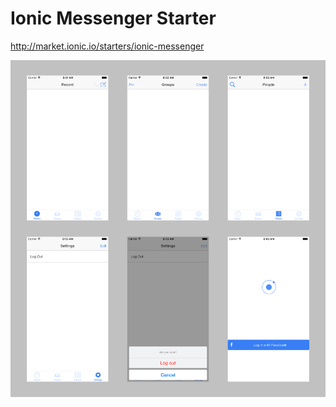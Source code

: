 # Ionic Messenger Starter

http://market.ionic.io/starters/ionic-messenger

![screenshots](./docs/img/screenshots.png)